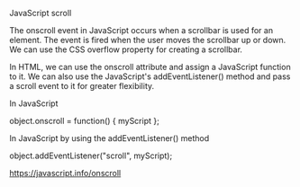 JavaScript scroll

The onscroll event in JavaScript occurs when a scrollbar is used for an element. The event is fired when the user moves the scrollbar up or down. We can use the CSS overflow property for creating a scrollbar.

In HTML, we can use the onscroll attribute and assign a JavaScript function to it. We can also use the JavaScript's addEventListener() method and pass a scroll event to it for greater flexibility.

In JavaScript

object.onscroll = function() { myScript };

In JavaScript by using the addEventListener() method

object.addEventListener("scroll", myScript);  

https://javascript.info/onscroll
